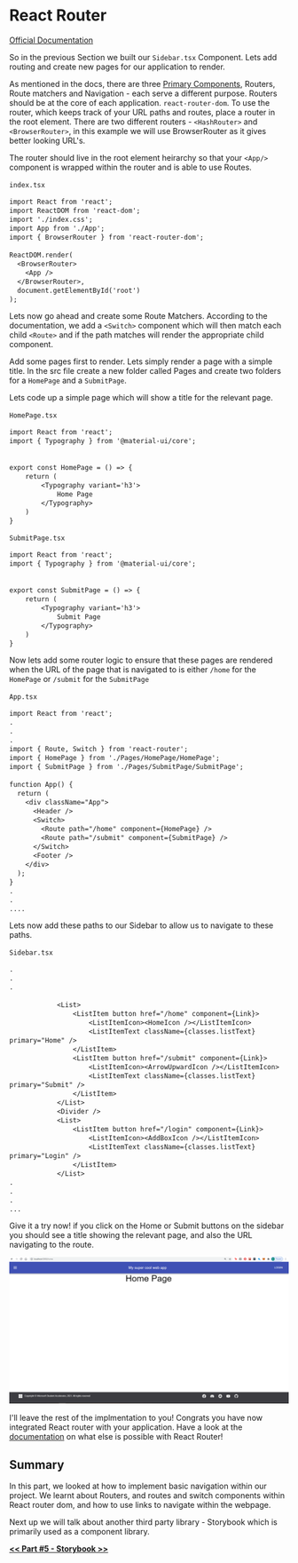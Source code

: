 # React Router

[Official Documentation](https://reactrouter.com/)

So in the previous Section we built our `Sidebar.tsx` Component. Lets add routing and create new pages for our application to render.

As mentioned in the docs, there are three [Primary Components](https://reactrouter.com/web/guides/primary-components), Routers, Route matchers and Navigation - each serve a different purpose. Routers should be at the core of each application. `react-router-dom`. To use the router, which keeps track of your URL paths and routes, place a router in the root element. There are two different routers - `<HashRouter>` and `<BrowserRouter>`, in this example we will use BrowserRouter as it gives better looking URL's.

The router should live in the root element heirarchy so that your `<App/>` component is wrapped within the router and is able to use Routes.

`index.tsx`

```
import React from 'react';
import ReactDOM from 'react-dom';
import './index.css';
import App from './App';
import { BrowserRouter } from 'react-router-dom';

ReactDOM.render(
  <BrowserRouter>
    <App />
  </BrowserRouter>,
  document.getElementById('root')
);
```

Lets now go ahead and create some Route Matchers. According to the documentation, we add a `<Switch>` component which will then match each child `<Route>` and if the path matches will render the appropriate child component.

Add some pages first to render. Lets simply render a page with a simple title. In the src file create a new folder called Pages and create two folders for a `HomePage` and a `SubmitPage`.

Lets code up a simple page which will show a title for the relevant page.

`HomePage.tsx`

```
import React from 'react';
import { Typography } from '@material-ui/core';


export const HomePage = () => {
    return (
        <Typography variant='h3'>
            Home Page
        </Typography>
    )
}
```

`SubmitPage.tsx`

```
import React from 'react';
import { Typography } from '@material-ui/core';


export const SubmitPage = () => {
    return (
        <Typography variant='h3'>
            Submit Page
        </Typography>
    )
}
```

Now lets add some router logic to ensure that these pages are rendered when the URL of the page that is navigated to is either `/home` for the `HomePage` or `/submit` for the `SubmitPage`

`App.tsx`

```
import React from 'react';
.
.
.
import { Route, Switch } from 'react-router';
import { HomePage } from './Pages/HomePage/HomePage';
import { SubmitPage } from './Pages/SubmitPage/SubmitPage';

function App() {
  return (
    <div className="App">
      <Header />
      <Switch>
        <Route path="/home" component={HomePage} />
        <Route path="/submit" component={SubmitPage} />
      </Switch>
      <Footer />
    </div>
  );
}
.
.
....
```

Lets now add these paths to our Sidebar to allow us to navigate to these paths.

`Sidebar.tsx`

```
.
.
.

            <List>
                <ListItem button href="/home" component={Link}>
                    <ListItemIcon><HomeIcon /></ListItemIcon>
                    <ListItemText className={classes.listText} primary="Home" />
                </ListItem>
                <ListItem button href="/submit" component={Link}>
                    <ListItemIcon><ArrowUpwardIcon /></ListItemIcon>
                    <ListItemText className={classes.listText} primary="Submit" />
                </ListItem>
            </List>
            <Divider />
            <List>
                <ListItem button href="/login" component={Link}>
                    <ListItemIcon><AddBoxIcon /></ListItemIcon>
                    <ListItemText className={classes.listText} primary="Login" />
                </ListItem>
            </List>
.
.
.
...
```

Give it a try now! if you click on the Home or Submit buttons on the sidebar you should see a title showing the relevant page, and also the URL navigating to the route.

![4-react-router-integration/Untitled.png](4-react-router-integration/Untitled.png)

I'll leave the rest of the implmentation to you! Congrats you have now integrated React router with your application. Have a look at the [documentation](https://reactrouter.com/web/guides/quick-start) on what else is possible with React Router!

## Summary

In this part, we looked at how to implement basic navigation within our project. We learnt about Routers, and routes and switch components within React router dom, and how to use links to navigate within the webpage.

Next up we will talk about another third party library - Storybook which is primarily used as a component library.

[**<< Part #5 - Storybook >>**](5-storybook)
